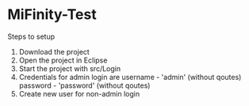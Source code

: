 # MiFinity-Test

Steps to setup

1. Download the project
2. Open the project in Eclipse
3. Start the project with src/Login
4. Credentials for admin login are 
      username - 'admin' (without qoutes)
      password - 'password' (without qoutes)
5. Create new user for non-admin login
